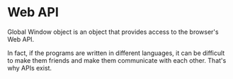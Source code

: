 # Web API
Global Window object is an object that provides access to the browser's Web API.

In fact, if the programs are written in different languages, it can be difficult to make them friends and make them communicate with each other. That's why APIs exist.






